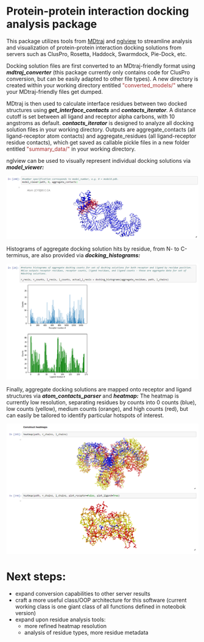 # Protein-protein interaction docking analysis package

This package utilizes tools from [MDtraj](http://mdtraj.org/latest/index.html) and [nglview](http://arose.github.io/nglview/latest/index.html) to streamline analysis and visualization of protein-protein interaction docking solutions from servers such as ClusPro, Rosetta, Haddock, Swarmdock, Pie-Dock, etc. 


Docking solution files are first converted to an MDtraj-friendly format using ***mdtraj_converter*** (this package currently only contains code for ClusPro conversion, but can be easily adapted to other file types). A new directory is created within your working directory entitled <font color="brown"> "converted_models/"</font> where your MDtraj-friendly files get dumped. 


MDtraj is then used to calculate interface residues between two docked structures using ***get_interface_contacts*** and ***contacts_iterator***. A distance cutoff is set between all ligand and receptor alpha carbons, with 10 angstroms as default. ***contacts_iterator*** is designed to analyze all docking solution files in your working directory. Outputs are aggregate_contacts (all ligand-receptor atom contacts) and aggregate_residues (all ligand-receptor residue contacts), which get saved as callable pickle files in a new folder entitled <font color="brown"> "summary_data/"</font> in your working directory.


nglview can be used to visually represent individual docking solutions via ***model_viewer:***

<img src="model_viewer_image.png">


Histograms of aggregate docking solution hits by residue, from N- to C-terminus, are also provided via ***docking_histograms:***

<img src="histograms_image.png">

Finally, aggregate docking solutions are mapped onto receptor and ligand structures via ***atom_contacts_parser*** and ***heatmap:*** The heatmap is currently low resolution, separating residues by counts into 0 counts (blue), low counts (yellow), medium counts (orange), and high counts (red), but can easily be tailored to identify particular hotspots of interest.

<img src="heatmaps_image.png">


# Next steps:
- expand conversion capabilities to other server results
- craft a more useful class/OOP architecture for this software (current working class is one giant class of all functions defined in noteobok version)
- expand upon residue analysis tools:
  - more refined heatmap resolution
  - analysis of residue types, more residue metadata
